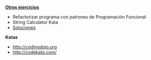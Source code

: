 [**Otros ejercicios**](https://gist.github.com/ggalmazor/ead58d7007297c33df3340baa672a0a2)
- Refactorizar programa con patrones de Programación Funcional
- String Calculator Kata
- [Soluciones](https://gist.github.com/ggalmazor/338fbbc6d1156d4886e3c3cd84dd3191)

**Katas**
- http://codingdojo.org
- http://codekata.com/

